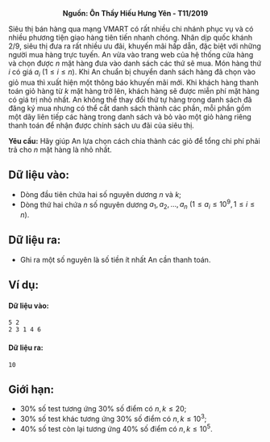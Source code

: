 **<center>Nguồn: Ôn Thầy Hiếu Hưng Yên - T11/2019</center>**

Siêu thị bán hàng qua mạng VMART có rất nhiều chi nhánh phục vụ và có nhiều phương tiện giao hàng tiên tiến nhanh chóng. Nhân dịp quốc khánh $2/9$, siêu thị đưa ra rất nhiều ưu đãi, khuyến mãi hấp dẫn, đặc biệt với những người mua hàng trực tuyến. An vừa vào trang web của hệ thống cửa hàng và chọn được $n$ mặt hàng đưa vào danh sách các thứ sẽ mua. Món hàng thứ $i$ có giá $a_i\ (1≤i≤n)$. Khi An chuẩn bị chuyển danh sách hàng đã chọn vào giỏ mua thì xuất hiện một thông báo khuyến mãi mới. Khi khách hàng thanh toán giỏ hàng từ $k$ mặt hàng trở lên, khách hàng sẽ được miễn phí mặt hàng có giá trị nhỏ nhất. An không thể thay đổi thứ tự hàng trong danh sách đã đăng ký mua nhưng có thể cắt danh sách thành các phần, mỗi phần gồm một dãy liên tiếp các hàng trong danh sách và bỏ vào một giỏ hàng riêng thanh toán để nhận được chính sách ưu đãi của siêu thị.

**Yêu cầu:** Hãy giúp An lựa chọn cách chia thành các giỏ để tổng chi phí phải trả cho $n$ mặt hàng là nhỏ nhất.

## Dữ liệu vào:
- Dòng đầu tiên chứa hai số nguyên dương $n$ và $k$;
- Dòng thứ hai chứa $n$ số nguyên dương $a_1,a_2,…,a_n\ (1≤a_i≤10^9,1≤i≤n)$.

## Dữ liệu ra:
- Ghi ra một số nguyên là số tiền ít nhất An cần thanh toán.

## Ví dụ:
#### Dữ liệu vào:
```
5 2
2 3 1 4 6
```

#### Dữ liệu ra:
```
10
```

## Giới hạn:
- $30\%$ số test tương ứng $30\%$ số điểm có $n,k≤20$;
- $30\%$ số test khác tương ứng $30\%$ số điểm có $n,k≤10^3$;
- $40\%$ số test còn lại tương ứng $40\%$ số điểm có $n,k≤10^5$.